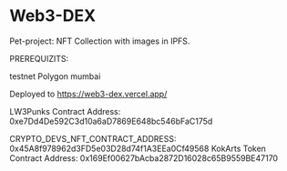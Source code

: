 # Web3-DEX
Pet-project: NFT Collection with images in IPFS.



PREREQUIZITS:


testnet Polygon mumbai

Deployed to https://web3-dex.vercel.app/

LW3Punks Contract Address: 0xe7Dd4De592C3d10a6aD7869E648bc546bFaC175d

CRYPTO_DEVS_NFT_CONTRACT_ADDRESS: 0x45A8f978962d3FD5e03D28d74f1A3EEa0Cf49568
KokArts Token Contract Address: 0x169Ef00627bAcba2872D16028c65B9559BE47170